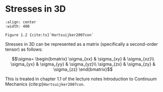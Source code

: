 ```{index} Stresses in 3D
```

# Stresses in 3D
```{figure} ./stresses-3D_data/image.png
:align: center
:width: 400

Figure 1.2 {cite:ts}`Hartsuijker2007con`
```
Stresses in 3D can be represented as a matrix (specifically a second-order tensor) as follows:

$$\sigma=
\begin{bmatrix}
\sigma_{xx} & \sigma_{xy} & \sigma_{xz}\\
\sigma_{yx} & \sigma_{yy} & \sigma_{yz}\\
\sigma_{zx} & \sigma_{zy} & \sigma_{zz}
\end{bmatrix}$$

This is treated in chapter 1.1 of the lecture notes Introduction to Continuum Mechanics {cite:p}`Hartsuijker2007con`.